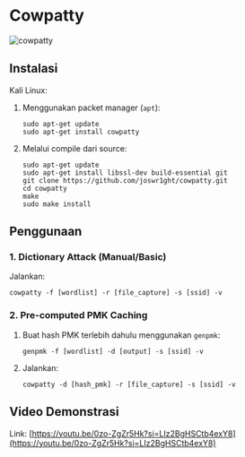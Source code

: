 # Cowpatty

![cowpatty](https://github.com/fixploit03/Hack-WiFi/blob/main/tools/cowpatty/img/cowpatty%20logo.jpg)

## Instalasi

Kali Linux:

1. Menggunakan packet manager (`apt`):

   ```
   sudo apt-get update
   sudo apt-get install cowpatty
   ```

2. Melalui compile dari source:
   
   ```
   sudo apt-get update
   sudo apt-get install libssl-dev build-essential git
   git clone https://github.com/joswr1ght/cowpatty.git
   cd cowpatty
   make
   sudo make install
   ```

## Penggunaan

### 1. Dictionary Attack (Manual/Basic)

Jalankan:

```
cowpatty -f [wordlist] -r [file_capture] -s [ssid] -v
```

### 2. Pre-computed PMK Caching

1. Buat hash PMK terlebih dahulu menggunakan `genpmk`:

   ```
   genpmk -f [wordlist] -d [output] -s [ssid] -v
   ```
2. Jalankan:

   ```
   cowpatty -d [hash_pmk] -r [file_capture] -s [ssid] -v
   ```

## Video Demonstrasi

Link: [https://youtu.be/0zo-ZgZr5Hk?si=LIz2BgHSCtb4exY8](https://youtu.be/0zo-ZgZr5Hk?si=LIz2BgHSCtb4exY8)
